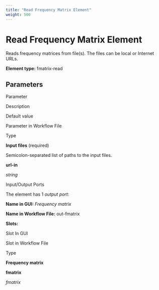 ```yaml
---
title: "Read Frequency Matrix Element"
weight: 500
---
```



# Read Frequency Matrix Element

Reads frequency matrices from file(s). The files can be local or Internet URLs.

**Element type:** fmatrix-read

Parameters
----------

Parameter

Description

Default value

Parameter in Workflow File

Type

**Input files** (required)

Semicolon-separated list of paths to the input files.



**url-in**

_string_

Input/Output Ports

The element has 1 _output port_:

**Name in GUI:** _Frequency matrix_

**Name in Workflow File:** out-fmatrix

**Slots:**

Slot In GUI

Slot in Workflow File

Type

**Frequency matrix**

**fmatrix**

_fmatrix_
